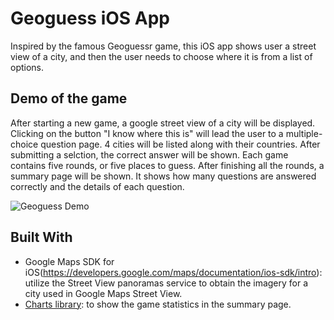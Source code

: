 # Geoguess iOS App
Inspired by the famous Geoguessr game, this iOS app shows user a street view of a city, and then the user needs to choose where it is from a list of options.

## Demo of the game
After starting a new game, a google street view of a city will be displayed. 
Clicking on the button "I know where this is" will lead the user to a multiple-choice question page. 4 cities will be listed along with their countries. After submitting a selction, the correct answer will be shown.
Each game contains five rounds, or five places to guess. After finishing all the rounds, a summary page will be shown. It shows how many questions are answered correctly and the details of each question.

![Geoguess Demo](demo/Geoguess_Demo.gif)

## Built With
* Google Maps SDK for iOS(https://developers.google.com/maps/documentation/ios-sdk/intro): utilize the Street View panoramas service to obtain the imagery for a city used in Google Maps Street View.
* [Charts library](https://github.com/danielgindi/Charts): to show the game statistics in the summary page. 
